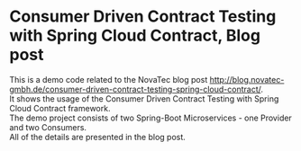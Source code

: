 # Consumer Driven Contract Testing with Spring Cloud Contract, Blog post
This is a demo code related to the NovaTec blog post http://blog.novatec-gmbh.de/consumer-driven-contract-testing-spring-cloud-contract/. </br>
It shows the usage of the Consumer Driven Contract Testing with Spring Cloud Contract framework. </br> 
The demo project consists of two Spring-Boot Microservices - one Provider and two Consumers. </br> 
All of the details are presented in the blog post. </br>
